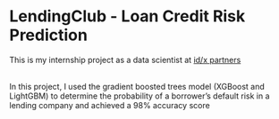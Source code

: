 # LendingClub - Loan Credit Risk Prediction

This is my internship project as a data scientist at [id/x partners](https://idxpartners.com/)
<br><br>

In this project, I used the gradient boosted trees model (XGBoost and LightGBM) to determine the probability of a borrower’s default risk in a lending company and achieved a 98% accuracy score

